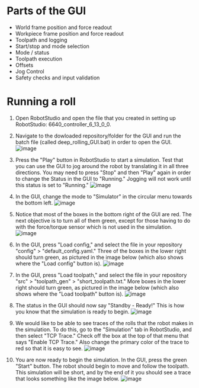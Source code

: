 # Parts of the GUI
* World frame position and force readout
* Workpiece frame position and force readout
* Toolpath and logging
* Start/stop and mode selection
* Mode / status
* Toolpath execution
* Offsets
* Jog Control
* Safety checks and input validation

# Running a roll
1. Open RobotStudio and open the file that you created in setting up RobotStudio:  6640_controller_6_13_0_0.

2. Navigate to the dowloaded repository/folder for the GUI and run the batch file (called deep_rolling_GUI.bat) in order to open the GUI.
![image](https://user-images.githubusercontent.com/123105763/215092083-c15f8cb0-2059-409d-a2f9-1d39454bcd27.png)

3. Press the "Play" button in RobotStudio to start a simulation. Test that you can use the GUI to jog around the robot by translating it in all three directions. You may need to press "Stop" and then "Play" again in order to change the Status in the GUI to "Running." Jogging will not work until this status is set to "Running."
![image](https://user-images.githubusercontent.com/123105763/215092828-961cf096-1101-430d-90c8-bdd6a17abf00.png)

4. In the GUI, change the mode to "Simulator" in the circular menu towards the bottom left.
![image](https://user-images.githubusercontent.com/123105763/215093002-fc0ab133-113a-4ff6-9a02-c52703ef7073.png)

5. Notice that most of the boxes in the bottom right of the GUI are red. The next objective is to turn all of them green, except for those having to do with the force/torque sensor which is not used in the simulation.
![image](https://user-images.githubusercontent.com/123105763/215093170-9474eb85-c8b0-444b-845b-e65392f93482.png)

6. In the GUI, press "Load config," and select the file in your repository "config" > "default_config.yaml." Three of the boxes in the lower right should turn green, as pictured in the image below (which also shows where the "Load config" button is).
![image](https://user-images.githubusercontent.com/123105763/215093865-c1563d00-67b9-4d33-9fbf-d4531b033704.png)

7. In the GUI, press "Load toolpath," and select the file in your repository "src" > "toolpath_gen" > "short_toolpath.txt." More boxes in the lower right should turn green, as pictured in the image below (which also shows where the "Load toolpath" button is).
![image](https://user-images.githubusercontent.com/123105763/215094262-4a9dd2b3-503f-423b-8304-b0673930c0fc.png)

8. The status in the GUI should now say "Standby - Ready!" This is how you know that the simulation is ready to begin.
![image](https://user-images.githubusercontent.com/123105763/215094532-889c440c-9177-48dd-851e-10d60696fb6c.png)

9. We would like to be able to see traces of the rolls that the robot makes in the simulation. To do this, go to the "Simulation" tab in RobotStudio, and then select "TCP Trace." Check off the box at the top of that menu that says "Enable TCP Trace." Also change the primary color of the trace to red so that it is easy to see.
![image](https://user-images.githubusercontent.com/123105763/215094928-01ec0aae-dd66-4e07-8769-37da02db9067.png)

10. You are now ready to begin the simulation. In the GUI, press the green "Start" button. The robot should begin to move and follow the toolpath. This simulation will be short, and by the end of it you should see a trace that looks something like the image below.
![image](https://user-images.githubusercontent.com/123105763/215095385-b7f6301a-d348-4ba8-a4a5-d6b438cd0e50.png)

